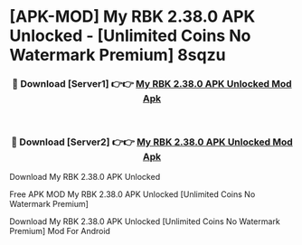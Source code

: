 # [APK-MOD] My RBK 2.38.0 APK Unlocked - [Unlimited Coins No Watermark Premium] 8sqzu



<div align="center">
<h3>🔴 Download [Server1] 👉👉 <a href="https://momento.my/?title=My_RBK_2.38.0_APK_Unlocked">My RBK 2.38.0 APK Unlocked Mod Apk</a></h3><br>

<h3>🔴 Download [Server2] 👉👉 <a href="https://momento.my/?title=My_RBK_2.38.0_APK_Unlocked">My RBK 2.38.0 APK Unlocked Mod Apk</a></h3>
</div>



Download My RBK 2.38.0 APK Unlocked 

Free APK MOD My RBK 2.38.0 APK Unlocked [Unlimited Coins No Watermark Premium]

Download My RBK 2.38.0 APK Unlocked [Unlimited Coins No Watermark Premium] Mod For Android
